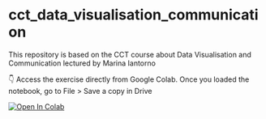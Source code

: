 # cct_data_visualisation_communication
This repository is based on the CCT course about Data Visualisation and Communication lectured by Marina Iantorno

👇 Access the exercise directly from Google Colab. Once you loaded the notebook, go to File > Save a copy in Drive

[![Open In Colab](https://colab.research.google.com/assets/colab-badge.svg)](https://colab.research.google.com/drive/1JsM1JRrJ8H092UvQRJPosZJbW4xaYOHM?usp=sharing)
